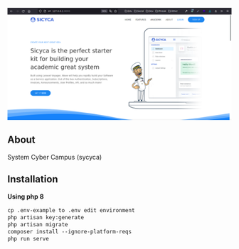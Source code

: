 
<p align="center"><img src="https://raw.githubusercontent.com/faizalanwar/laravel7-akademik/master/b.png"/></p>

## About

System Cyber Campus (sycyca)

## Installation


**Using php 8**

```
cp .env-example to .env edit environment
php artisan key:generate
php artisan migrate
composer install --ignore-platform-reqs 
php run serve
```
